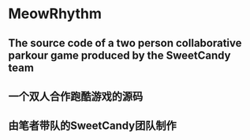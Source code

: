 # MeowRhythm
## The source code of a two person collaborative parkour game produced by the SweetCandy team
## 一个双人合作跑酷游戏的源码  
## 由笔者带队的SweetCandy团队制作   
